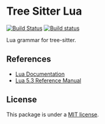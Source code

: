 # Tree Sitter Lua

[![Build Status](https://travis-ci.org/Azganoth/tree-sitter-lua.svg?branch=master)](https://travis-ci.org/Azganoth/tree-sitter-lua)
[![Build status](https://ci.appveyor.com/api/projects/status/8rnu3n839orxosys/branch/master?svg=true)](https://ci.appveyor.com/project/Azganoth/tree-sitter-lua/branch/master)

Lua grammar for tree-sitter.

## References

- [Lua Documentation](https://www.lua.org/docs.html)
- [Lua 5.3 Reference Manual](https://www.lua.org/manual/5.3/)

## License

This package is under a [MIT license](https://github.com/Azganoth/tree-sitter-lua/blob/master/LICENSE.md).
